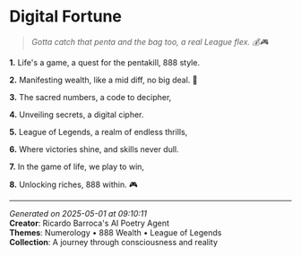 # Digital Fortune

> *Gotta catch that penta and the bag too, a real League flex. 💰🎮*

**1.** Life's a game, a quest for the pentakill, 888 style.


**2.** Manifesting wealth, like a mid diff, no big deal. 🌌


**3.** The sacred numbers, a code to decipher,


**4.** Unveiling secrets, a digital cipher.


**5.** League of Legends, a realm of endless thrills,


**6.** Where victories shine, and skills never dull.


**7.** In the game of life, we play to win,


**8.** Unlocking riches, 888 within. 🎮



---

*Generated on 2025-05-01 at 09:10:11*  
**Creator**: Ricardo Barroca's AI Poetry Agent  
**Themes**: Numerology • 888 Wealth • League of Legends  
**Collection**: A journey through consciousness and reality
